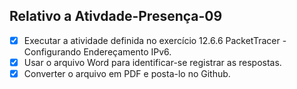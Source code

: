 ## Relativo a Ativdade-Presença-09

- [x] Executar a atividade definida no exercício 12.6.6 PacketTracer - Configurando Endereçamento IPv6. 
- [x] Usar o arquivo Word para identificar-se registrar as respostas. 
- [x] Converter o arquivo em PDF e posta-lo no Github.
